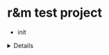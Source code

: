 # r&m test project

- init

<details>

```js
git switch --orphan test6
New-Item .gitignore
New-Item README.md
mkdir test6
cd test6
ng new form --directory ./
// add material & custom theme
// custom palette (http://mcg.mbitson.com/#!?mcgpalette0=%23da2032)
ng add @angular/material

git commit --allow-empty -m "Initial"
git push -u origin test6

```

![Alt text](test6/src/readmeAssets/basic-layout.png)

</details>
